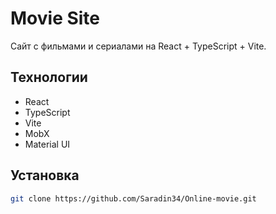 # Movie Site

Сайт с фильмами и сериалами на React + TypeScript + Vite.

## Технологии

- React
- TypeScript
- Vite
- MobX
- Material UI

## Установка

   ```bash
   git clone https://github.com/Saradin34/Online-movie.git